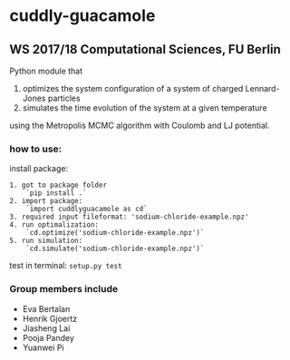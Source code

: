 # cuddly-guacamole
## WS 2017/18 Computational Sciences, FU Berlin

Python module that 
1) optimizes the system configuration of a system of charged Lennard-Jones particles 
2) simulates the time evolution of the system at a given temperature

using the Metropolis MCMC algorithm with Coulomb and LJ potential.

### how to use:
install package:
	
	1. got to package folder 
		`pip install .`
	2. import package: 
		`import cuddlyguacamole as cd`
	3. required input fileformat: 'sodium-chloride-example.npz'
	4. run optimalization: 
		`cd.optimize('sodium-chloride-example.npz')`
	5. run simulation: 
		`cd.simulate('sodium-chloride-example.npz')`

test in terminal:
`setup.py test`

### Group members include 

* Eva Bertalan
* Henrik Gjoertz
* Jiasheng Lai
* Pooja Pandey
* Yuanwei Pi
